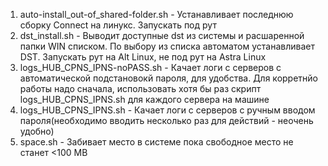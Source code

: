 1.	auto-install_out-of_shared-folder.sh  -  Устанавливает последнюю сборку Connect на линукс. Запускать под рут
2.	dst_install.sh - Выводит доступные dst из системы и расшаренной папки WIN списком. По выбору из списка автоматом устанавливает DST. Запускать рут на Alt Linux, не под рут на Astra Linux
3.	logs_HUB_CPNS_IPNS-noPASS.sh - Качает логи с серверов с автоматической подстановокй пароля, для удобства. Для корретнйо работы надо сначала, использовать хотя бы раз скрипт logs_HUB_CPNS_IPNS.sh для каждого сервера на машине
4.	logs_HUB_CPNS_IPNS.sh - Качает логи с серверов с ручным вводом пароля(необходимо вводить несколько раз для действий - неочень удобно)
5.	space.sh -  Забивает место в системе пока свободное место не станет <100 MB
